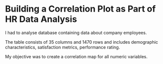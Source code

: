 # Building a Correlation Plot as Part of HR Data Analysis

I had to analyse database containing data about company employees. 

The table consists of 35 columns and 1470 rows and includes demographic characteristics, satisfaction metrics, performance rating.

My objective was to create a correlation map for all numeric variables.

